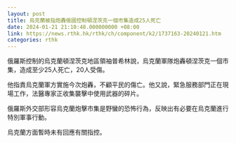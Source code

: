 ```yaml
---
layout: post
title: 烏克蘭被指炮轟俄國控制頓涅茨克一個市集造成25人死亡
date: 2024-01-21 21:10:48.000000000 +08:00
link: https://news.rthk.hk/rthk/ch/component/k2/1737163-20240121.htm
categories: rthk
---
```


俄羅斯控制的烏克蘭頓涅茨克地區領袖普希林說，烏克蘭軍隊炮轟頓涅茨克一個市集，造成至少25人死亡，20人受傷。

他指責烏克蘭軍方實施今次炮轟，不顧平民的傷亡。他又說，緊急服務部門正在現場工作，法醫專家正收集襲擊中使用武器的碎片。

俄羅斯外交部形容烏克蘭炮擊市集是野蠻的恐怖行為，反映出有必要在烏克蘭進行特別軍事行動。

烏克蘭方面暫時未有回應有關指控。
